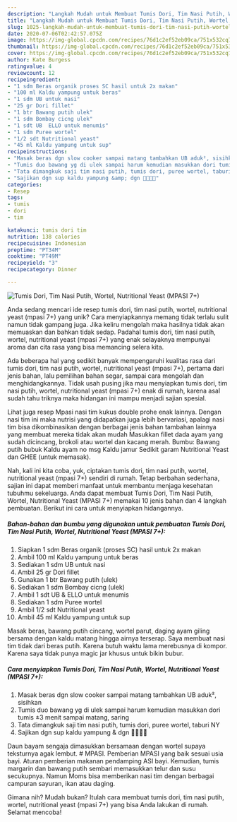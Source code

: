 ```yaml
---
description: "Langkah Mudah untuk Membuat Tumis Dori, Tim Nasi Putih, Wortel, Nutritional Yeast (MPASI 7+) Anti Gagal"
title: "Langkah Mudah untuk Membuat Tumis Dori, Tim Nasi Putih, Wortel, Nutritional Yeast (MPASI 7+) Anti Gagal"
slug: 1025-langkah-mudah-untuk-membuat-tumis-dori-tim-nasi-putih-wortel-nutritional-yeast-mpasi-7-anti-gagal
date: 2020-07-06T02:42:57.075Z
image: https://img-global.cpcdn.com/recipes/76d1c2ef52eb09ca/751x532cq70/tumis-dori-tim-nasi-putih-wortel-nutritional-yeast-mpasi-7-foto-resep-utama.jpg
thumbnail: https://img-global.cpcdn.com/recipes/76d1c2ef52eb09ca/751x532cq70/tumis-dori-tim-nasi-putih-wortel-nutritional-yeast-mpasi-7-foto-resep-utama.jpg
cover: https://img-global.cpcdn.com/recipes/76d1c2ef52eb09ca/751x532cq70/tumis-dori-tim-nasi-putih-wortel-nutritional-yeast-mpasi-7-foto-resep-utama.jpg
author: Kate Burgess
ratingvalue: 4
reviewcount: 12
recipeingredient:
- "1 sdm Beras organik proses SC hasil untuk 2x makan"
- "100 ml Kaldu yampung untuk beras"
- "1 sdm UB untuk nasi"
- "25 gr Dori fillet"
- "1 btr Bawang putih ulek"
- "1 sdm Bombay cicng ulek"
- "1 sdt UB  ELLO untuk menumis"
- "1 sdm Puree wortel"
- "1/2 sdt Nutritional yeast"
- "45 ml Kaldu yampung untuk sup"
recipeinstructions:
- "Masak beras dgn slow cooker sampai matang tambahkan UB aduk², sisihkan"
- "Tumis duo bawang yg di ulek sampai harum kemudian masukkan dori tumis ±3 menit sampai matang, saring"
- "Tata dimangkuk saji tim nasi putih, tumis dori, puree wortel, taburi NY"
- "Sajikan dgn sup kaldu yampung &amp; dgn 💖💕💕💕"
categories:
- Resep
tags:
- tumis
- dori
- tim

katakunci: tumis dori tim 
nutrition: 138 calories
recipecuisine: Indonesian
preptime: "PT34M"
cooktime: "PT49M"
recipeyield: "3"
recipecategory: Dinner

---
```



![Tumis Dori, Tim Nasi Putih, Wortel, Nutritional Yeast (MPASI 7+)](https://img-global.cpcdn.com/recipes/76d1c2ef52eb09ca/751x532cq70/tumis-dori-tim-nasi-putih-wortel-nutritional-yeast-mpasi-7-foto-resep-utama.jpg)

Anda sedang mencari ide resep tumis dori, tim nasi putih, wortel, nutritional yeast (mpasi 7+) yang unik? Cara menyiapkannya memang tidak terlalu sulit namun tidak gampang juga. Jika keliru mengolah maka hasilnya tidak akan memuaskan dan bahkan tidak sedap. Padahal tumis dori, tim nasi putih, wortel, nutritional yeast (mpasi 7+) yang enak selayaknya mempunyai aroma dan cita rasa yang bisa memancing selera kita.

Ada beberapa hal yang sedikit banyak mempengaruhi kualitas rasa dari tumis dori, tim nasi putih, wortel, nutritional yeast (mpasi 7+), pertama dari jenis bahan, lalu pemilihan bahan segar, sampai cara mengolah dan menghidangkannya. Tidak usah pusing jika mau menyiapkan tumis dori, tim nasi putih, wortel, nutritional yeast (mpasi 7+) enak di rumah, karena asal sudah tahu triknya maka hidangan ini mampu menjadi sajian spesial.

Lihat juga resep Mpasi nasi tim kukus double prohe enak lainnya. Dengan nasi tim ini maka nutrisi yang didapatkan juga lebih bervariasi, apalagi nasi tim bisa dikombinasikan dengan berbagai jenis bahan tambahan lainnya yang membuat mereka tidak akan mudah Masukkan fillet dada ayam yang sudah dicincang, brokoli atau wortel dan kacang merah. Bumbu: Bawang putih bubuk Kaldu ayam no msg Kaldu jamur Sedikit garam Nutritional Yeast dan GHEE (untuk memasak).


Nah, kali ini kita coba, yuk, ciptakan tumis dori, tim nasi putih, wortel, nutritional yeast (mpasi 7+) sendiri di rumah. Tetap berbahan sederhana, sajian ini dapat memberi manfaat untuk membantu menjaga kesehatan tubuhmu sekeluarga. Anda dapat membuat Tumis Dori, Tim Nasi Putih, Wortel, Nutritional Yeast (MPASI 7+) memakai 10 jenis bahan dan 4 langkah pembuatan. Berikut ini cara untuk menyiapkan hidangannya.

<!--inarticleads1-->

##### Bahan-bahan dan bumbu yang digunakan untuk pembuatan Tumis Dori, Tim Nasi Putih, Wortel, Nutritional Yeast (MPASI 7+):

1. Siapkan 1 sdm Beras organik (proses SC) hasil untuk 2x makan
1. Ambil 100 ml Kaldu yampung untuk beras
1. Sediakan 1 sdm UB untuk nasi
1. Ambil 25 gr Dori fillet
1. Gunakan 1 btr Bawang putih (ulek)
1. Sediakan 1 sdm Bombay cicng (ulek)
1. Ambil 1 sdt UB &amp; ELLO untuk menumis
1. Sediakan 1 sdm Puree wortel
1. Ambil 1/2 sdt Nutritional yeast
1. Ambil 45 ml Kaldu yampung untuk sup


Masak beras, bawang putih cincang, wortel parut, daging ayam giling bersama dengan kaldu matang hingga airnya terserap. Saya membuat nasi tim tidak dari beras putih. Karena butuh waktu lama merebusnya di kompor. Karena saya tidak punya magic jar khusus untuk bikin bubur. 

<!--inarticleads2-->

##### Cara menyiapkan Tumis Dori, Tim Nasi Putih, Wortel, Nutritional Yeast (MPASI 7+):

1. Masak beras dgn slow cooker sampai matang tambahkan UB aduk², sisihkan
1. Tumis duo bawang yg di ulek sampai harum kemudian masukkan dori tumis ±3 menit sampai matang, saring
1. Tata dimangkuk saji tim nasi putih, tumis dori, puree wortel, taburi NY
1. Sajikan dgn sup kaldu yampung &amp; dgn 💖💕💕💕


Daun bayam sengaja dimasukkan bersamaan dengan wortel supaya teksturnya agak lembut. # MPASI. Pemberian MPASI yang baik sesuai usia bayi. Aturan pemberian makanan pendamping ASI bayi. Kemudian, tumis margarin dan bawang putih sembari memasukkan telur dan susu secukupnya. Namun Moms bisa memberikan nasi tim dengan berbagai campuran sayuran, ikan atau daging. 

Gimana nih? Mudah bukan? Itulah cara membuat tumis dori, tim nasi putih, wortel, nutritional yeast (mpasi 7+) yang bisa Anda lakukan di rumah. Selamat mencoba!
